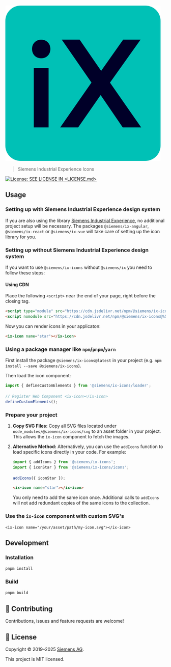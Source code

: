 <!--
SPDX-FileCopyrightText: 2022 Siemens AG

SPDX-License-Identifier: MIT
-->

![iX](./logo.svg)

> Siemens Industrial Experience Icons

[![License: SEE LICENSE IN <LICENSE.md>](https://img.shields.io/badge/License-SEE%20LICENSE%20IN%20LICENSE.md-yellow.svg)](./LICENSE.md)

## Usage

### Setting up with Siemens Industrial Experience design system

If you are also using the library [Siemens Industrial Experience](https://github.com/siemens/ix/), no additional project setup will be necessary. The packages `@siemens/ix-angular`, `@siemens/ix-react` or `@siemens/ix-vue` will take care of setting up the icon library for you.

### Setting up without Siemens Industrial Experience design system

If you want to use `@siemens/ix-icons` without `@siemens/ix` you need to follow these steps:

#### Using CDN

Place the following `<script>` near the end of your page, right before the closing </body> tag.

```html
<script type="module" src="https://cdn.jsdelivr.net/npm/@siemens/ix-icons@%5E3.0.0/dist/ix-icons/ix-icons.esm.js"></script>
<script nomodule src="https://cdn.jsdelivr.net/npm/@siemens/ix-icons@%5E3.0.0/dist/ix-icons/ix-icons.js"></script>
```

Now you can render icons in your applicaton:

```html
<ix-icon name="star"></ix-icon>
```

### Using a package manager like `npm`/`pnpm`/`yarn`

First install the package `@siemens/ix-icons@latest` in your project (e.g. `npm install --save @siemens/ix-icons`).

Then load the icon component:

```javascript
import { defineCustomElements } from '@siemens/ix-icons/loader';

// Register Web Component <ix-icon></ix-icon>
defineCustomElements();
```

### Prepare your project

1. **Copy SVG Files:**
   Copy all SVG files located under `node_modules/@siemens/ix-icons/svg` to an asset folder in your project. This allows the `ix-icon` component to fetch the images.

2. **Alternative Method:**
   Alternatively, you can use the `addIcons` function to load specific icons directly in your code. For example:

   ```javascript
   import { addIcons } from '@siemens/ix-icons';
   import { iconStar } from '@siemens/ix-icons/icons';

   addIcons({ iconStar });
   ```

   ```html
   <ix-icon name="star"></ix-icon>
   ```

   You only need to add the same icon once. Additional calls to `addIcons` will not add redundant copies of the same icons to the collection.

### Use the `ix-icon` component with custom SVG's

```tsx
<ix-icon name="/your/asset/path/my-icon.svg"></ix-icon>
```

## Development

### Installation

```sh
pnpm install
```

### Build

```sh
pnpm build
```

## 🤝 Contributing

Contributions, issues and feature requests are welcome!

## 📝 License

Copyright © 2019–2025 [Siemens AG](https://www.siemens.com/).

This project is MIT licensed.
